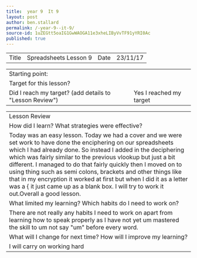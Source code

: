 ```yaml
---
title:  year 9  It 9
layout: post
author: ben.stallard
permalink: /-year-9--it-9/
source-id: 1uZEGtt5oaIG1GwWAOGA11e3xheLIByVvTF91yYRI0Ac
published: true
---
```

<table>
  <tr>
    <td>Title</td>
    <td>Spreadsheets Lesson 9</td>
    <td>Date</td>
    <td>23/11/17</td>
  </tr>
</table>


<table>
  <tr>
    <td>Starting point:</td>
    <td></td>
  </tr>
  <tr>
    <td>Target for this lesson?</td>
    <td></td>
  </tr>
  <tr>
    <td>Did I reach my target? 
(add details to "Lesson Review")</td>
    <td> Yes I reached my target</td>
  </tr>
</table>


<table>
  <tr>
    <td>Lesson Review</td>
  </tr>
  <tr>
    <td>How did I learn? What strategies were effective? </td>
  </tr>
  <tr>
    <td>Today was an easy lesson. Today we had a cover and we were set work to have done the enciphering on our spreadsheets which I had already done. So instead I added in the deciphering which was fairly similar to the previous vlookup but just a bit different. I managed to do that fairly quickly then I moved on to using thing such as semi colons, brackets and other things like that in my encryption it worked at first but when I did it as a letter was a { it just came up as a blank box. I will try to work it out.Overall a good lesson.</td>
  </tr>
  <tr>
    <td>What limited my learning? Which habits do I need to work on? </td>
  </tr>
  <tr>
    <td>There are not really any habits I need to work on apart from learning how to speak properly as I have not yet um mastered the skill to um not say "um" before every word.</td>
  </tr>
  <tr>
    <td>What will I change for next time? How will I improve my learning?</td>
  </tr>
  <tr>
    <td>I will carry on working hard</td>
  </tr>
</table>


